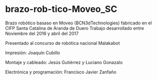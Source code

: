 # brazo-rob-tico-Moveo_SC
Brazo robótico basaso en Moveo (BCN3dTechnologies) fabricado en el CIFP Santa Catalina de Aranda de Duero
Trabajo desarrollado entre Noviembre del 2016 y abril del 2017

Presentado al concurso de robótica nacional Malakabot

Impresión: Joaquín Cubillo

Montaje y cableado: Jesús Gutiérrez y Luciano Gonazalo

Electrónica y programación: Francisco Javier Zanfaño
